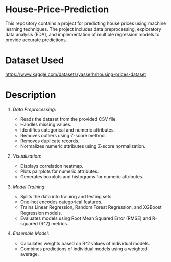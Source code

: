 # House-Price-Prediction
This repository contains a project for predicting house prices using machine learning techniques. The project includes data preprocessing, exploratory data analysis (EDA), and implementation of multiple regression models to provide accurate predictions.

# Dataset Used
https://www.kaggle.com/datasets/yasserh/housing-prices-dataset

# Description
1. *Data Preprocessing*: 
   - Reads the dataset from the provided CSV file.
   - Handles missing values.
   - Identifies categorical and numeric attributes.
   - Removes outliers using Z-score method.
   - Removes duplicate records.
   - Normalizes numeric attributes using Z-score normalization.

2. *Visualization*:
   - Displays correlation heatmap.
   - Plots pairplots for numeric attributes.
   - Generates boxplots and histograms for numeric attributes.

3. *Model Training*:
   - Splits the data into training and testing sets.
   - One-hot encodes categorical features.
   - Trains Linear Regression, Random Forest Regression, and XGBoost Regression models.
   - Evaluates models using Root Mean Squared Error (RMSE) and R-squared (R^2) metrics.

4. *Ensemble Model*:
   - Calculates weights based on R^2 values of individual models.
   - Combines predictions of individual models using a weighted average.